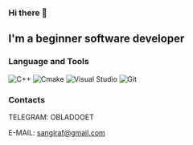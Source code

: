 ### Hi there 👋

## I'm a beginner software developer

### Language and Tools

![C++](https://img.shields.io/badge/-C++-090909?style-for-the-badge&logo=C%2b%2b&logoColor=6296CC)
![Cmake](https://img.shields.io/badge/-Cmake-090909?style-for-the-badge&logo=Cmake&logoColor=6296CC)
![Visual Studio](https://img.shields.io/badge/-Visual%20Studio-090909?style-for-the-badge&logo=Visual%20Studio&logoColor=a578dd)
![Git](https://img.shields.io/badge/-Git-090909?style-for-the-badge&logo=Git&logoColor=f05033)

### Contacts 
TELEGRAM: OBLADOOET

E-MAIL: sangiraf@gmail.com
